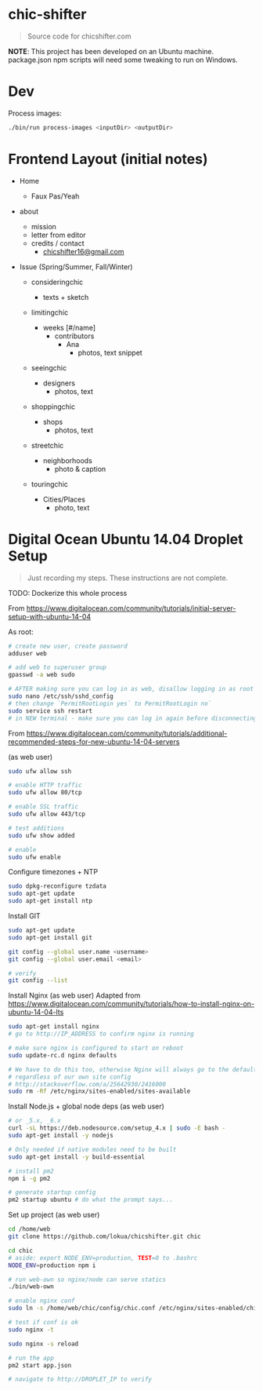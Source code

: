 # chic-shifter

> Source code for chicshifter.com

**NOTE**: This project has been developed on an Ubuntu machine.
package.json npm scripts will need some tweaking to run on Windows.

# Dev

Process images:
```sh
./bin/run process-images <inputDir> <outputDir>
```

# Frontend Layout (initial notes)

+ Home
  + Faux Pas/Yeah

+ about
  + mission
  + letter from editor
  + credits / contact
    + chicshifter16@gmail.com

+ Issue (Spring/Summer, Fall/Winter)

  + consideringchic
    + texts + sketch

  + limitingchic
    + weeks [#/name]
      + contributors
        + Ana
          + photos, text snippet

  + seeingchic
    + designers
      + photos, text

  + shoppingchic
    + shops
      + photos, text

  + streetchic
    + neighborhoods
      + photo & caption


  + touringchic
    + Cities/Places
      + photo, text


# Digital Ocean Ubuntu 14.04 Droplet Setup

> Just recording my steps. These instructions are not complete.

TODO: Dockerize this whole process

From https://www.digitalocean.com/community/tutorials/initial-server-setup-with-ubuntu-14-04

As root:

```sh
# create new user, create password
adduser web

# add web to superuser group
gpasswd -a web sudo

# AFTER making sure you can log in as web, disallow logging in as root
sudo nano /etc/ssh/sshd_config
# then change `PermitRootLogin yes` to PermitRootLogin no`
sudo service ssh restart
# in NEW terminal - make sure you can log in again before disconnecting
```

From https://www.digitalocean.com/community/tutorials/additional-recommended-steps-for-new-ubuntu-14-04-servers

(as web user)
```sh
sudo ufw allow ssh

# enable HTTP traffic
sudo ufw allow 80/tcp

# enable SSL traffic
sudo ufw allow 443/tcp

# test additions
sudo ufw show added

# enable
sudo ufw enable
```

Configure timezones + NTP
```sh
sudo dpkg-reconfigure tzdata
sudo apt-get update
sudo apt-get install ntp
```

Install GIT
```sh
sudo apt-get update
sudo apt-get install git

git config --global user.name <username>
git config --global user.email <email>

# verify
git config --list
```

Install Nginx (as web user)
Adapted from https://www.digitalocean.com/community/tutorials/how-to-install-nginx-on-ubuntu-14-04-lts

```sh
sudo apt-get install nginx
# go to http://IP_ADDRESS to confirm nginx is running

# make sure nginx is configured to start on reboot
sudo update-rc.d nginx defaults

# We have to do this too, otherwise Nginx will always go to the default
# regardless of our own site config
# http://stackoverflow.com/a/25642930/2416000
sudo rm -Rf /etc/nginx/sites-enabled/sites-available
```

Install Node.js + global node deps (as web user)
```sh
# or _5.x, _6.x
curl -sL https://deb.nodesource.com/setup_4.x | sudo -E bash -
sudo apt-get install -y nodejs

# Only needed if native modules need to be built
sudo apt-get install -y build-essential

# install pm2
npm i -g pm2

# generate startup config
pm2 startup ubuntu # do what the prompt says...
```

Set up project (as web user)
```sh
cd /home/web
git clone https://github.com/lokua/chicshifter.git chic

cd chic
# aside: export NODE_ENV=production, TEST=0 to .bashrc
NODE_ENV=production npm i

# run web-own so nginx/node can serve statics
./bin/web-own

# enable nginx conf
sudo ln -s /home/web/chic/config/chic.conf /etc/nginx/sites-enabled/chic.conf

# test if conf is ok
sudo nginx -t

sudo nginx -s reload

# run the app
pm2 start app.json

# navigate to http://DROPLET_IP to verify
```
